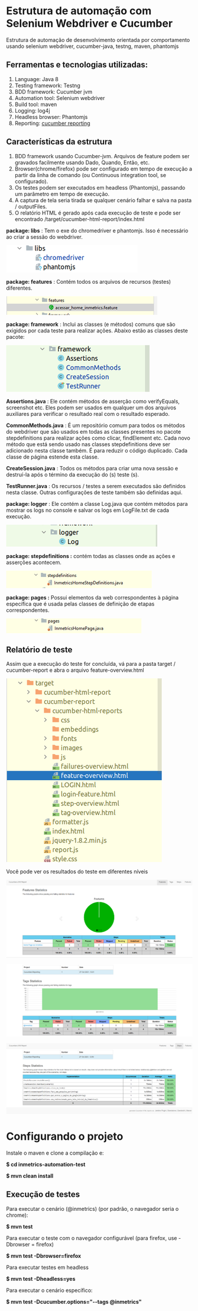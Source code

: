 # Estrutura de automação com Selenium Webdriver e Cucumber

Estrutura de automação de desenvolvimento orientada por comportamento usando selenium webdriver, cucumber-java, testng, maven, phantomjs

## Ferramentas e tecnologias utilizadas:

1. Language: Java 8
2. Testing framework: Testng
3. BDD framework: Cucumber jvm
4. Automation tool: Selenium webdriver
5. Build tool: maven
6. Logging: log4j
7. Headless browser: Phantomjs
8. Reporting: [cucumber reporting](https://github.com/damianszczepanik/cucumber-reporting)


## Características da estrutura
1. BDD framework usando Cucumber-jvm. Arquivos de feature podem ser gravados facilmente usando Dado, Quando, Então, etc.
2. Browser(chrome/firefox) pode ser configurado em tempo de execução a partir da linha de comando (ou Continuous integration tool, se configurado).
3. Os testes podem ser executados em headless (Phantomjs), passando um parâmetro em tempo de execução.
4. A captura de tela seria tirada se qualquer cenário falhar e salva na pasta / outputFiles.
5. O relatório HTML é gerado após cada execução de teste e pode ser encontrado /target/cucumber-html-report/index.html


**package: libs** : Tem o exe do chromedriver e phantomjs. Isso é necessário ao criar a sessão do webdriver.

![image](images/image2.png)


**package: features** : Contém todos os arquivos de recursos (testes) diferentes.

![image](images/image3.png)

**package: framework** : Inclui as classes (e métodos) comuns que são exigidos por cada teste para realizar ações. Abaixo estão as classes deste pacote:

![image](images/image4.png)

**Assertions.java** : Ele contém métodos de asserção como verifyEquals, screenshot etc. Eles podem ser usados em qualquer um dos arquivos auxiliares para verificar o resultado real com o resultado esperado.

**CommonMethods.java** : É um repositório comum para todos os métodos do webdriver que são usados ​​em todas as classes presentes no pacote stepdefinitions para realizar ações como clicar, findElement etc. Cada novo método que está sendo usado nas classes stepdefinitions deve ser adicionado nesta classe também. É para reduzir o código duplicado. Cada classe de página estende esta classe.

**CreateSession.java** : Todos os métodos para criar uma nova sessão e destruí-la após o término da execução do (s) teste (s).

**TestRunner.java** : Os recursos / testes a serem executados são definidos nesta classe. Outras configurações de teste também são definidas aqui.

**package: logger** : Ele contém a classe Log.java que contém métodos para mostrar os logs no console e salvar os logs em LogFile.txt de cada execução.


![image](images/image5.png)

**package: stepdefinitions :** contém todas as classes onde as ações e asserções acontecem.


![image](images/image6.png)


**package: pages :** Possui elementos da web correspondentes à página específica que é usada pelas classes de definição de etapas correspondentes.


![image](images/image8.png)



## Relatório de teste ##

Assim que a execução do teste for concluída, vá para a pasta target / cucumber-report e abra o arquivo feature-overview.html

![image](images/image14.png)

Você pode ver os resultados do teste em diferentes níveis

![image](images/image13.png)

![image](images/image15.png)

![image](images/image16.png)



# Configurando o projeto

Instale o maven e clone a compilação e:

**$ cd inmetrics-automation-test**

**$ mvn clean install**



## Execução de testes

Para executar o cenário (@inmetrics) (por padrão, o navegador seria o chrome):

**$ mvn test**

Para executar o teste com o navegador configurável (para firefox, use -Dbrowser = firefox)

**$ mvn test -Dbrowser=firefox**

Para executar testes em headless

**$ mvn test -Dheadless=yes**

Para executar o cenário específico:

**$ mvn test -Dcucumber.options="--tags @inmetrics"**
